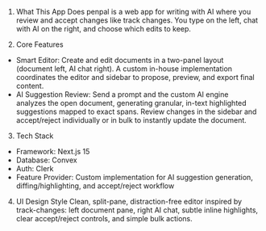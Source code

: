 1. What This App Does
penpal is a web app for writing with AI where you review and accept changes like track changes. You type on the left, chat with AI on the right, and choose which edits to keep.

2. Core Features
- Smart Editor: Create and edit documents in a two-panel layout (document left, AI chat right). A custom in-house implementation coordinates the editor and sidebar to propose, preview, and export final content.
- AI Suggestion Review: Send a prompt and the custom AI engine analyzes the open document, generating granular, in-text highlighted suggestions mapped to exact spans. Review changes in the sidebar and accept/reject individually or in bulk to instantly update the document.

3. Tech Stack
- Framework: Next.js 15
- Database: Convex
- Auth: Clerk
- Feature Provider: Custom implementation for AI suggestion generation, diffing/highlighting, and accept/reject workflow

4. UI Design Style
Clean, split-pane, distraction-free editor inspired by track-changes: left document pane, right AI chat, subtle inline highlights, clear accept/reject controls, and simple bulk actions.
